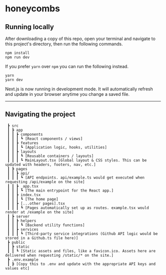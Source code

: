 # honeycombs

## Running locally

After downloading a copy of this repo, open your terminal and navigate to this project's directory, then run the following commands.

```
npm install
npm run dev
```

If you prefer `yarn` over `npm` you can run the following instead.

```
yarn
yarn dev
```

Next.js is now running in development mode. It will automatically refresh and update in your browser anytime you change a saved file.

---

## Navigating the project

```
 ┣ src
 ┃ ┣ app
 ┃ ┃ ┣ components
 ┃ ┃ ┃ ┗ [React components / views]
 ┃ ┃ ┣ features
 ┃ ┃ ┃ ┗ [Application logic, hooks, utilities]
 ┃ ┃ ┣ layouts
 ┃ ┃ ┃ ┗ [Reusable containers / layouts]
 ┃ ┃ ┃ ┗ MainLayout.tsx [Global layout & CSS styles. This can be updated with headers, footers, nav, etc.]
 ┃ ┣ pages
 ┃ ┃ ┣ api/
 ┃ ┃ ┃ ┗ [API endpoints. api/example.ts would get executed when requesting /api/example on the site]
 ┃ ┃ ┣ _app.tsx
 ┃ ┃ ┃ ┗ [The main entrypoint for the React app.]
 ┃ ┃ ┣ index.tsx
 ┃ ┃ ┃ ┗ [The home page]
 ┃ ┃ ┣ [...other pages].tsx
 ┃ ┃ ┃ ┗ [Pages automatically set up as routes. example.tsx would render at /example on the site]
 ┃ ┣ server
 ┃ ┃ ┣ helpers
 ┃ ┃ ┃ ┗ [Backend utility functions]
 ┃ ┃ ┣ services
 ┃ ┃ ┃ ┗ [Third-party service integrations (Github API logic would be stored in a Github.ts file here)]
 ┣ public
 ┃ ┣ static
 ┃ ┃ ┗ [Static assets and files, like a favicon.ico. Assets here are delivered when requesting /static/* on the site.]
 ┣ .env.example
 ┃ ┣ [Copy this to .env and update with the appropriate API keys and values etc]
```
